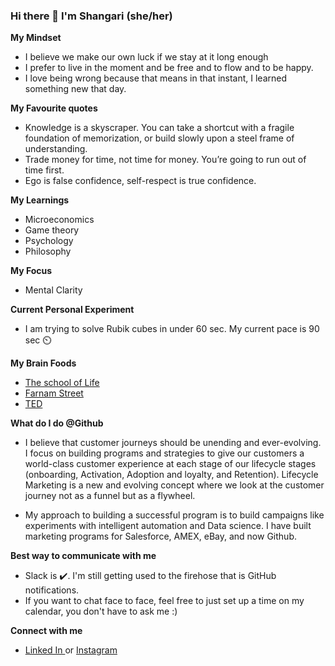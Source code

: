 ### Hi there 👋 I'm Shangari (she/her)

**My Mindset**
- I believe we make our own luck if we stay at it long enough
- I prefer to live in the moment and be free and to flow and to be happy.
- I love being wrong because that means in that instant, I learned something new that day.

**My Favourite quotes**
- Knowledge is a skyscraper. You can take a shortcut with a fragile foundation of memorization, or build slowly upon a steel frame of understanding.
- Trade money for time, not time for money. You’re going to run out of time first.
- Ego is false confidence, self-respect is true confidence.

**My Learnings**
- Microeconomics
- Game theory
- Psychology
- Philosophy

**My Focus**
- Mental Clarity

**Current Personal Experiment**
- I am trying to solve Rubik cubes in under 60 sec. My current pace is 90 sec ⏲️

**My Brain Foods**
- [The school of Life ](https://www.youtube.com/channel/UC7IcJI8PUf5Z3zKxnZvTBog)
- [Farnam Street ](https://fs.blog/)
- [TED](https://www.ted.com/profiles/2897805)

**What do I do @Github**
- I believe that customer journeys should be unending and ever-evolving. I focus on building programs and strategies to give our customers a world-class customer experience at each stage of our lifecycle stages (onboarding, Activation, Adoption and loyalty, and Retention). Lifecycle Marketing is a new and evolving concept where we look at the customer journey not as a funnel but as a flywheel. 

- My approach to building a successful program is to build campaigns like experiments with intelligent automation and Data science. I have built marketing programs for Salesforce, AMEX, eBay, and now Github.

**Best way to communicate with me**
- Slack is ✔️. I'm still getting used to the firehose that is GitHub notifications.
- If you want to chat face to face, feel free to just set up a time on my calendar, you don't have to ask me :)

**Connect with me**
- [Linked In ](https://www.linkedin.com/in/iamshangari/) or [Instagram ](https://www.instagram.com/i.am.shangari/)


